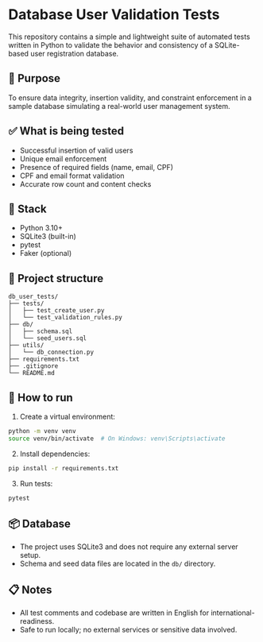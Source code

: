 # Database User Validation Tests

This repository contains a simple and lightweight suite of automated tests written in Python to validate the behavior and consistency of a SQLite-based user registration database.

## 📌 Purpose

To ensure data integrity, insertion validity, and constraint enforcement in a sample database simulating a real-world user management system.

## ✅ What is being tested

- Successful insertion of valid users
- Unique email enforcement
- Presence of required fields (name, email, CPF)
- CPF and email format validation
- Accurate row count and content checks

## 🧰 Stack

- Python 3.10+
- SQLite3 (built-in)
- pytest
- Faker (optional)

## 📁 Project structure

```
db_user_tests/
├── tests/
│   ├── test_create_user.py
│   └── test_validation_rules.py
├── db/
│   ├── schema.sql
│   └── seed_users.sql
├── utils/
│   └── db_connection.py
├── requirements.txt
├── .gitignore
└── README.md
```

## 🚀 How to run

1. Create a virtual environment:

```bash
python -m venv venv
source venv/bin/activate  # On Windows: venv\Scripts\activate
```

2. Install dependencies:

```bash
pip install -r requirements.txt
```

3. Run tests:

```bash
pytest
```

## 📦 Database

- The project uses SQLite3 and does not require any external server setup.
- Schema and seed data files are located in the `db/` directory.

## 📋 Notes

- All test comments and codebase are written in English for international-readiness.
- Safe to run locally; no external services or sensitive data involved.


